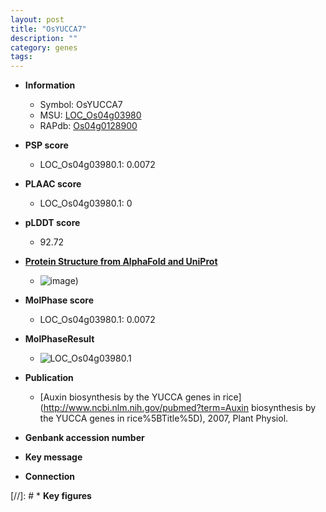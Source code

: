```yaml
---
layout: post
title: "OsYUCCA7"
description: ""
category: genes
tags: 
---
```


* **Information**  
    + Symbol: OsYUCCA7  
    + MSU: [LOC_Os04g03980](http://rice.plantbiology.msu.edu/cgi-bin/ORF_infopage.cgi?orf=LOC_Os04g03980)  
    + RAPdb: [Os04g0128900](http://rapdb.dna.affrc.go.jp/viewer/gbrowse_details/irgsp1?name=Os04g0128900)  

* **PSP score**  
    + LOC_Os04g03980.1: 0.0072 

* **PLAAC score**  
    + LOC_Os04g03980.1: 0 

* **pLDDT score**
    + 92.72

* **[Protein Structure from AlphaFold and UniProt](https://www.uniprot.org/uniprotkb/Q7XP26/entry#structure)**
    + ![image](https://ricepsp.github.io/images/Q7/AF-Q7XP26-F1.png))

* **MolPhase score**
    + LOC_Os04g03980.1: 0.0072

* **MolPhaseResult**
    + ![LOC_Os04g03980.1](https://ricepsp.github.io/pictures/LOC_Os04g/LOC_Os04g03980.1.png)

* **Publication**  
    + [Auxin biosynthesis by the YUCCA genes in rice](http://www.ncbi.nlm.nih.gov/pubmed?term=Auxin biosynthesis by the YUCCA genes in rice%5BTitle%5D), 2007, Plant Physiol.

* **Genbank accession number**  

* **Key message**  

* **Connection**  

[//]: # * **Key figures**  


